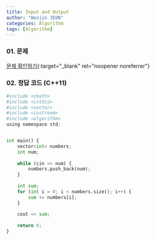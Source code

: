 ```yaml
---
title: Input and Output
author: "Woojin JEON"
categories: Algorithm
tags: [Algorithm]
---
```


### 01. 문제

[문제 확인하기](https://www.hackerrank.com/challenges/cpp-input-and-output/problem?isFullScreen=true&h_r=next-challenge&h_v=zen){:target="_blank" rel="noopener noreferrer"}

### 02. 정답 코드 (C++11)

```Python
#include <cmath>
#include <cstdio>
#include <vector>
#include <iostream>
#include <algorithm>
using namespace std;


int main() {
    vector<int> numbers;
    int num;
    
    while (cin >> num) {
        numbers.push_back(num);
    }
    
    int sum;
    for (int i = 0; i < numbers.size(); i++) {
        sum += numbers[i];
    }
    
    cout << sum;
    
    return 0;
}
```
